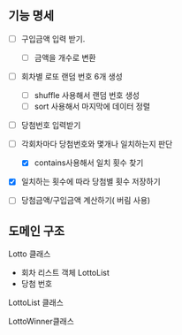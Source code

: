 ## 기능 명세
*[ ] 구입금액 입력 받기.
  *[ ] 금액을 개수로 변환
*[ ] 회차별 로또 랜덤 번호 6개 생성
  * [ ] shuffle 사용해서 랜덤 번호 생성
  * [ ] sort 사용해서 마지막에 데이터 정렬
*[ ] 당첨번호 입력받기
* [ ] 각회차마다 당첨번호와 몇개나 일치하는지 판단
  * [x] contains사용해서 일치 횟수 찾기
* [x] 일치하는 횟수에 따라 당첨별 횟수 저장하기
* [ ] 당첨금액/구입금액 계산하기( 버림 사용)


## 도메인 구조
Lotto 클래스
- 회차 리스트 객체 LottoList
- 당첨 번호 


LottoList 클래스

LottoWinner클래스
